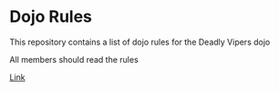 Dojo Rules
==========

This repository contains a list of dojo rules for the Deadly Vipers dojo


All members should read the rules

[Link](https://github.com/deadlyvipers)
